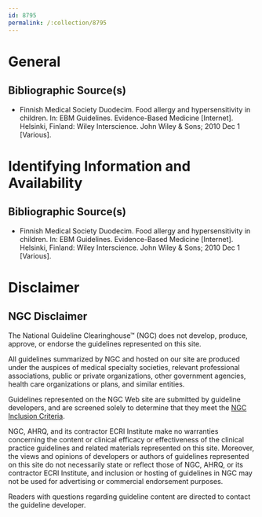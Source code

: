```yaml
---
id: 8795
permalink: /:collection/8795
---
```


# General

## Bibliographic Source(s)

- Finnish Medical Society Duodecim. Food allergy and hypersensitivity in children. In: EBM Guidelines. Evidence-Based Medicine [Internet]. Helsinki, Finland: Wiley Interscience. John Wiley & Sons; 2010 Dec 1 [Various].

# Identifying Information and Availability

## Bibliographic Source(s)

- Finnish Medical Society Duodecim. Food allergy and hypersensitivity in children. In: EBM Guidelines. Evidence-Based Medicine [Internet]. Helsinki, Finland: Wiley Interscience. John Wiley & Sons; 2010 Dec 1 [Various].

# Disclaimer

## NGC Disclaimer

The National Guideline Clearinghouse™ (NGC) does not develop, produce, approve, or endorse the guidelines represented on this site.

All guidelines summarized by NGC and hosted on our site are produced under the auspices of medical specialty societies, relevant professional associations, public or private organizations, other government agencies, health care organizations or plans, and similar entities.

Guidelines represented on the NGC Web site are submitted by guideline developers, and are screened solely to determine that they meet the [NGC Inclusion Criteria](/help-and-about/summaries/inclusion-criteria).

NGC, AHRQ, and its contractor ECRI Institute make no warranties concerning the content or clinical efficacy or effectiveness of the clinical practice guidelines and related materials represented on this site. Moreover, the views and opinions of developers or authors of guidelines represented on this site do not necessarily state or reflect those of NGC, AHRQ, or its contractor ECRI Institute, and inclusion or hosting of guidelines in NGC may not be used for advertising or commercial endorsement purposes.

Readers with questions regarding guideline content are directed to contact the guideline developer.

